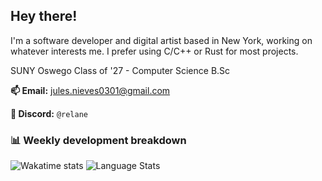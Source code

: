 ## Hey there!

I'm a software developer and digital artist based in New York, working on whatever interests me. I prefer using C/C++ or Rust for most projects.

SUNY Oswego Class of '27 - Computer Science B.Sc

**📫 Email:** [jules.nieves0301@gmail.com](mailto:jules.nieves0301@gmail.com)

**💬 Discord:** `@relane`

### 📊 Weekly development breakdown

<!-- ![Wakatime stats](https://github-readme-stats.vercel.app/api/wakatime?username=cstanze&layout=compact&theme=noctis_minimus&langs_count=6&border_radius=13) -->
![Wakatime stats](https://github-readme-stats.vercel.app/api/wakatime?username=cstanze&layout=compact&theme=noctis_minimus&langs_count=4&border_radius=13)
![Language Stats](https://github-readme-stats.vercel.app/api/top-langs/?username=cstanze&layout=compact&theme=noctis_minimus&border_radius=13)
